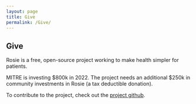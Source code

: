 ```yaml
---
layout: page
title: Give
permalink: /Give/
---
```


## Give

Rosie is a free, open-source project working to make health simpler for patients. 

MITRE is investing $800k in 2022. The project needs an additional $250k in community investments in Rosie (a tax deductible donation).

To contribute to the project, check out the [project github](https://github.com/Open-Health-Manager/).